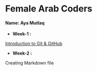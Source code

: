 # __Female Arab Coders__

#### __Name: Aya Mutlaq__


* __Week-1 :__

[Introduction to Git & GitHub](https://github.com/AyaMutlaq/Udemy-Git)

* __Week-2 :__

Creating Markdown file
